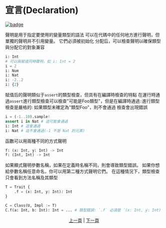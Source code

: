 # 宣言(Declaration)

[![badge](https://img.shields.io/endpoint.svg?url=https%3A%2F%2Fgezf7g7pd5.execute-api.ap-northeast-1.amazonaws.com%2Fdefault%2Fsource_up_to_date%3Fowner%3Derg-lang%26repos%3Derg%26ref%3Dmain%26path%3Ddoc/EN/syntax/03_declaration.md%26commit_hash%3D51de3c9d5a9074241f55c043b9951b384836b258)](https://gezf7g7pd5.execute-api.ap-northeast-1.amazonaws.com/default/source_up_to_date?owner=erg-lang&repos=erg&ref=main&path=doc/EN/syntax/03_declaration.md&commit_hash=51de3c9d5a9074241f55c043b9951b384836b258)

聲明是用于指定要使用的變量類型的語法
可以在代碼中的任何地方進行聲明，但單獨的聲明并不引用變量。 它們必須被初始化
分配后，可以檢查聲明以確保類型與分配它的對象兼容

```python
i: Int
# 可以與賦值同時聲明，如 i: Int = 2
i = 2
i: Num
i: Nat
i: -2..2
i: {2}
```

賦值后的聲明類似于`assert`的類型檢查，但具有在編譯時檢查的特點
在運行時通過`assert`進行類型檢查可以檢查"可能是Foo類型"，但是在編譯時通過`:`進行類型檢查是嚴格的: 如果類型未確定為"類型Foo"，則不會通過 檢查會出現錯誤

```python
i = (-1..10).sample!
assert i in Nat # 這可能會通過
i: Int # 這會通過
i: Nat # 這不會通過(-1 不是 Nat 的元素)
```

函數可以用兩種不同的方式聲明

```python
f: (x: Int, y: Int) -> Int
f: (Int, Int) -> Int
```

如果顯式聲明參數名稱，如果在定義時名稱不同，則會導致類型錯誤。 如果你想給參數名稱任意命名，你可以用第二種方式聲明它們。 在這種情況下，類型檢查只會看到方法名稱及其類型

```python
T = Trait {
    .f = (x: Int, y: Int): Int
}

C = Class(U, Impl := T)
C.f(a: Int, b: Int): Int = ... # 類型錯誤: `.f` 必須是 `(x: Int, y: Int) -> Int` 的類型，而不是 `(a: Int, b: Int) -> Int`
```

<p align='center'>
    <a href='./02_name.md'>上一頁</a> | <a href='./04_function.md'>下一頁</a>
</p>
